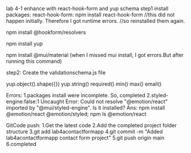 lab 4-1 enhance with react-hook-form and yup schema
step1
install packages:
react-hook-form: npm install react-hook-form
//this did not happen initially. Therefore I got runtime errors.
//so reinstalled them again.

npm install @hookform/resolvers

npm install yup

npm install @mui/material
(when I missed mui install, I got errors.But after running this command)

step2: Create the validationschema.js file

yup.object().shape({})
yup.string()
required()
min() max()
email()


Errors:
1.packages install were incomplete. So, completed
2.styled-engine:false:1  Uncaught Error: Could not resolve "@emotion/react" imported by "@mui/styled-engine". Is it installed?
Ans: npm install @emotion/react @emotion/styled; npm ls @emotion/react


GitCode push:
1.Get the latest code
2.Add the completed project folder structure
3.git add lab4acontactformapp
4.git commit -m "Added lab4acontactformapp contact form project"
5.git push origin main
6.completed
